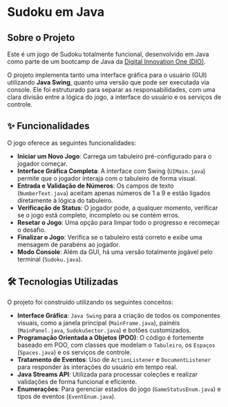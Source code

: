 # Sudoku em Java

## Sobre o Projeto

Este é um jogo de Sudoku totalmente funcional, desenvolvido em Java como parte de um bootcamp de Java da [Digital Innovation One (DIO)](https://www.dio.me/).

O projeto implementa tanto uma interface gráfica para o usuário (GUI) utilizando **Java Swing**, quanto uma versão que pode ser executada via console. Ele foi estruturado para separar as responsabilidades, com uma clara divisão entre a lógica do jogo, a interface do usuário e os serviços de controle.

## ✨ Funcionalidades

O jogo oferece as seguintes funcionalidades:

* **Iniciar um Novo Jogo**: Carrega um tabuleiro pré-configurado para o jogador começar.
* **Interface Gráfica Completa**: A interface com Swing (`UIMain.java`) permite que o jogador interaja com o tabuleiro de forma visual.
* **Entrada e Validação de Números**: Os campos de texto (`NumberText.java`) aceitam apenas números de 1 a 9 e estão ligados diretamente à lógica do tabuleiro.
* **Verificação de Status**: O jogador pode, a qualquer momento, verificar se o jogo está completo, incompleto ou se contém erros.
* **Resetar o Jogo**: Uma opção para limpar todo o progresso e recomeçar o desafio.
* **Finalizar o Jogo**: Verifica se o tabuleiro está correto e exibe uma mensagem de parabéns ao jogador.
* **Modo Console**: Além da GUI, há uma versão totalmente jogável pelo terminal (`Sudoku.java`).

## 🛠️ Tecnologias Utilizadas

O projeto foi construído utilizando os seguintes conceitos:

* **Interface Gráfica**: `Java Swing` para a criação de todos os componentes visuais, como a janela principal (`MainFrame.java`), painéis (`MainPanel.java`, `SudokuSector.java`) e botões customizados.
* **Programação Orientada a Objetos (POO)**: O código é fortemente baseado em POO, com classes que modelam o `Tabuleiro`, os `Espaços` (`Spaces.java`) e os serviços de controle.
* **Tratamento de Eventos**: Uso de `ActionListener` e `DocumentListener` para responder às interações do usuário em tempo real.
* **Java Streams API**: Utilizada para processar coleções e realizar validações de forma funcional e eficiente.
* **Enumerações**: Para gerenciar estados do jogo (`GameStatusEnum.java`) e tipos de eventos (`EventEnum.java`).
